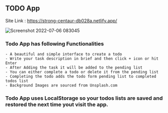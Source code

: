 ## TODO App

Site Link : https://strong-centaur-db028a.netlify.app/  

![Screenshot 2022-07-06 083045](https://user-images.githubusercontent.com/92965519/179041844-5dce5578-b999-45bf-ae66-d39e0477f554.png)


### Todo App has following Functionalities
    - A beautiful and simple interface to create a todo
    - Write your task description in brief and then click + icon or hit Enter
    - After Adding the task it will be added to the pending list
    - You can either complete a todo or delete it from the pending list
    - Completing the todo adds the todo form pending list to completed todos list
    - Background Images are sourced from Unsplash.com

### Todo App uses LocalStorage so your todos lists are saved and restored the next time yout visit the app.

